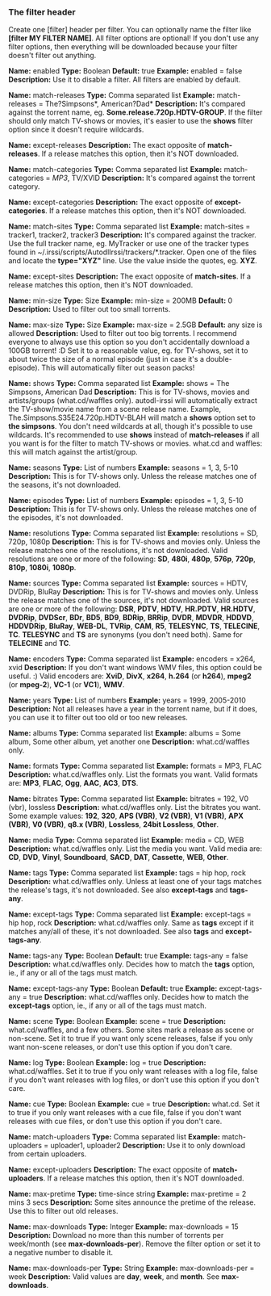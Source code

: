 ### The filter header
Create one [filter] header per filter. You can optionally name the filter like **[filter MY FILTER NAME]**. All filter options are optional! If you don't use any filter options, then everything will be downloaded because your filter doesn't filter out anything.

**Name:** enabled
**Type:** Boolean
**Default:** true
**Example:** enabled = false
**Description:** Use it to disable a filter. All filters are enabled by default.

**Name:** match-releases
**Type:** Comma separated list
**Example:** match-releases = The?Simpsons*, American?Dad*
**Description:** It's compared against the torrent name, eg. **Some.release.720p.HDTV-GROUP**. If the filter should only match TV-shows or movies, it's easier to use the **shows** filter option since it doesn't require wildcards.

**Name:** except-releases
**Description:** The exact opposite of **match-releases**. If a release matches this option, then it's NOT downloaded.

**Name:** match-categories
**Type:** Comma separated list
**Example:** match-categories = *MP3*, TV/XVID
**Description:** It's compared against the torrent category.

**Name:** except-categories
**Description:** The exact opposite of **except-categories**. If a release matches this option, then it's NOT downloaded.

**Name:** match-sites
**Type:** Comma separated list
**Example:** match-sites = tracker1, tracker2, tracker3
**Description:** It's compared against the tracker. Use the full tracker name, eg. MyTracker or use one of the tracker types found in ~/.irssi/scripts/AutodlIrssi/trackers/*.tracker. Open one of the files and locate the **type="XYZ"** line. Use the value inside the quotes, eg. **XYZ**.

**Name:** except-sites
**Description:** The exact opposite of **match-sites**. If a release matches this option, then it's NOT downloaded.

**Name:** min-size
**Type:** Size
**Example:** min-size = 200MB
**Default:** 0
**Description:** Used to filter out too small torrents.

**Name:** max-size
**Type:** Size
**Example:** max-size = 2.5GB
**Default:** any size is allowed
**Description:** Used to filter out too big torrents. I recommend everyone to always use this option so you don't accidentally download a 100GB torrent! :D Set it to a reasonable value, eg. for TV-shows, set it to about twice the size of a normal episode (just in case it's a double-episode). This will automatically filter out season packs!

**Name:** shows
**Type:** Comma separated list
**Example:** shows = The Simpsons, American Dad
**Description:** This is for TV-shows, movies and artists/groups (what.cd/waffles only). autodl-irssi will automatically extract the TV-show/movie name from a scene release name. Example, The.Simpsons.S35E24.720p.HDTV-BLAH will match a **shows** option set to **the simpsons**. You don't need wildcards at all, though it's possible to use wildcards. It's recommended to use **shows** instead of **match-releases** if all you want is for the filter to match TV-shows or movies. what.cd and waffles: this will match against the artist/group.

**Name:** seasons
**Type:** List of numbers
**Example:** seasons = 1, 3, 5-10
**Description:** This is for TV-shows only. Unless the release matches one of the seasons, it's not downloaded.

**Name:** episodes
**Type:** List of numbers
**Example:** episodes = 1, 3, 5-10
**Description:** This is for TV-shows only. Unless the release matches one of the episodes, it's not downloaded.

**Name:** resolutions
**Type:** Comma separated list
**Example:** resolutions = SD, 720p, 1080p
**Description:** This is for TV-shows and movies only. Unless the release matches one of the resolutions, it's not downloaded. Valid resolutions are one or more of the following: **SD**, **480i**, **480p**, **576p**, **720p**, **810p**, **1080i**, **1080p**.

**Name:** sources
**Type:** Comma separated list
**Example:** sources = HDTV, DVDRip, BluRay
**Description:** This is for TV-shows and movies only. Unless the release matches one of the sources, it's not downloaded. Valid sources are one or more of the following: **DSR**, **PDTV**, **HDTV**, **HR.PDTV**, **HR.HDTV**, **DVDRip**, **DVDScr**, **BDr**, **BD5**, **BD9**, **BDRip**, **BRRip**, **DVDR**, **MDVDR**, **HDDVD**, **HDDVDRip**, **BluRay**, **WEB-DL**, **TVRip**, **CAM**, **R5**, **TELESYNC**, **TS**, **TELECINE**, **TC**. **TELESYNC** and **TS** are synonyms (you don't need both). Same for **TELECINE** and **TC**.

**Name:** encoders
**Type:** Comma separated list
**Example:** encoders = x264, xvid
**Description:** If you don't want windows WMV files, this option could be useful. :) Valid encoders are: **XviD**, **DivX**, **x264**, **h.264** (or **h264**), **mpeg2** (or **mpeg-2**), **VC-1** (or **VC1**), **WMV**.

**Name:** years
**Type:** List of numbers
**Example:** years = 1999, 2005-2010
**Description:** Not all releases have a year in the torrent name, but if it does, you can use it to filter out too old or too new releases.

**Name:** albums
**Type:** Comma separated list
**Example:** albums = Some album, Some other album, yet another one
**Description:** what.cd/waffles only.

**Name:** formats
**Type:** Comma separated list
**Example:** formats = MP3, FLAC
**Description:** what.cd/waffles only. List the formats you want. Valid formats are: **MP3**, **FLAC**, **Ogg**, **AAC**, **AC3**, **DTS**.

**Name:** bitrates
**Type:** Comma separated list
**Example:** bitrates = 192, V0 (vbr), lossless
**Description:** what.cd/waffles only. List the bitrates you want. Some example values: **192**, **320**, **APS (VBR)**, **V2 (VBR)**, **V1 (VBR)**, **APX (VBR)**, **V0 (VBR)**, **q8.x (VBR)**, **Lossless**, **24bit Lossless**, **Other**.

**Name:** media
**Type:** Comma separated list
**Example:** media = CD, WEB
**Description:** what.cd/waffles only. List the media you want. Valid media are: **CD**, **DVD**, **Vinyl**, **Soundboard**, **SACD**, **DAT**, **Cassette**, **WEB**, **Other**.

**Name:** tags
**Type:** Comma separated list
**Example:** tags = hip hop, rock
**Description:** what.cd/waffles only. Unless at least one of your tags matches the release's tags, it's not downloaded. See also **except-tags** and **tags-any**.

**Name:** except-tags
**Type:** Comma separated list
**Example:** except-tags = hip hop, rock
**Description:** what.cd/waffles only. Same as **tags** except if it matches any/all of these, it's not downloaded. See also **tags** and **except-tags-any**.

**Name:** tags-any
**Type:** Boolean
**Default:** true
**Example:** tags-any = false
**Description:** what.cd/waffles only. Decides how to match the **tags** option, ie., if any or all of the tags must match.

**Name:** except-tags-any
**Type:** Boolean
**Default:** true
**Example:** except-tags-any = true
**Description:** what.cd/waffles only. Decides how to match the **except-tags** option, ie., if any or all of the tags must match.

**Name:** scene
**Type:** Boolean
**Example:** scene = true
**Description:** what.cd/waffles, and a few others. Some sites mark a release as scene or non-scene. Set it to true if you want only scene releases, false if you only want non-scene releases, or don't use this option if you don't care.

**Name:** log
**Type:** Boolean
**Example:** log = true
**Description:** what.cd/waffles. Set it to true if you only want releases with a log file, false if you don't want releases with log files, or don't use this option if you don't care.

**Name:** cue
**Type:** Boolean
**Example:** cue = true
**Description:** what.cd. Set it to true if you only want releases with a cue file, false if you don't want releases with cue files, or don't use this option if you don't care.

**Name:** match-uploaders
**Type:** Comma separated list
**Example:** match-uploaders = uploader1, uploader2
**Description:** Use it to only download from certain uploaders.

**Name:** except-uploaders
**Description:** The exact opposite of **match-uploaders**. If a release matches this option, then it's NOT downloaded.

**Name:** max-pretime
**Type:** time-since string
**Example:** max-pretime = 2 mins 3 secs
**Description:** Some sites announce the pretime of the release. Use this to filter out old releases.

**Name:** max-downloads
**Type:** Integer
**Example:** max-downloads = 15
**Description:** Download no more than this number of torrents per week/month (see **max-downloads-per**). Remove the filter option or set it to a negative number to disable it.

**Name:** max-downloads-per
**Type:** String
**Example:** max-downloads-per = week
**Description:** Valid values are **day**, **week**, and **month**. See **max-downloads**.